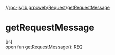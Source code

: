 //[rpc-js](../../../index.md)/[lib.grpcweb](../index.md)/[Request](index.md)/[getRequestMessage](get-request-message.md)

# getRequestMessage

[js]\
open fun [getRequestMessage](get-request-message.md)(): [REQ](index.md)
